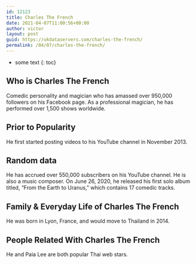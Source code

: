 ```yaml
---
id: 12123
title: Charles The French
date: 2021-04-07T11:00:56+00:00
author: victor
layout: post
guid: https://ukdataservers.com/charles-the-french/
permalink: /04/07/charles-the-french/
---
```


* some text
{: toc}


## Who is Charles The French



Comedic personality and magician who has amassed over 950,000 followers on his Facebook page. As a professional magician, he has performed over 1,500 shows worldwide.

                
                
                
## Prior to Popularity



He first started posting videos to his YouTube channel in November 2013. 

                
                
                
## Random data



He has accrued over 550,000 subscribers on his YouTube channel. He is also a music composer. On June 26, 2020, he released his first solo album titled, &#8220;From the Earth to Uranus,&#8221; which contains 17 comedic tracks.

                
                
                
## Family & Everyday Life of Charles The French



He was born in Lyon, France, and would move to Thailand in 2014. 

                
                
                
## People Related With Charles The French



He and Paia Lee are both popular Thai web stars. 

                
              
            
          
          
          
